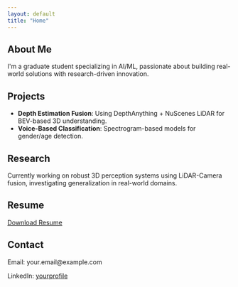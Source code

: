```yaml
---
layout: default
title: "Home"
---
```


<section id="about">
  <div class="container">
    <h2 class="text-center">About Me</h2>
    <p class="lead text-center">I'm a graduate student specializing in AI/ML, passionate about building real-world solutions with research-driven innovation.</p>
  </div>
</section>

<section id="projects" class="bg-light">
  <div class="container">
    <h2 class="text-center">Projects</h2>
    <ul>
      <li><strong>Depth Estimation Fusion</strong>: Using DepthAnything + NuScenes LiDAR for BEV-based 3D understanding.</li>
      <li><strong>Voice-Based Classification</strong>: Spectrogram-based models for gender/age detection.</li>
    </ul>
  </div>
</section>

<section id="research">
  <div class="container">
    <h2 class="text-center">Research</h2>
    <p>Currently working on robust 3D perception systems using LiDAR-Camera fusion, investigating generalization in real-world domains.</p>
  </div>
</section>

<section id="resume" class="bg-light">
  <div class="container text-center">
    <h2>Resume</h2>
    <a href="/assets/resume.pdf" class="btn btn-primary" target="_blank">Download Resume</a>
  </div>
</section>

<section id="contact">
  <div class="container">
    <h2 class="text-center">Contact</h2>
    <p class="text-center">Email: your.email@example.com</p>
    <p class="text-center">LinkedIn: <a href="https://www.linkedin.com/in/yourprofile" target="_blank">yourprofile</a></p>
  </div>
</section>
